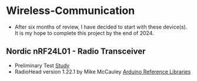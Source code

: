 # Wireless-Communication
- After six months of review, I have decided to start with these device(s). It is my hope to complete this project by the end of 2024. 

## Nordic nRF24L01 - Radio Transceiver
- Preliminary Test [Study](https://drive.google.com/file/d/1nfAlSv4Ejyql8hRYMXsEH_Gaa7wh_Z5n)
- RadioHead version 1.22.1 by Mike McCauley [Arduino Reference Libraries](https://www.arduino.cc/reference/en/libraries/radiohead/)

